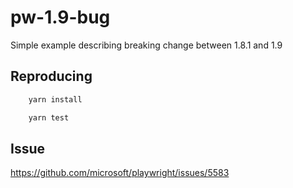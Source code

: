 # pw-1.9-bug

Simple example describing breaking change between 1.8.1 and 1.9

## Reproducing

```sh
    yarn install
```

```sh
    yarn test
```

## Issue

https://github.com/microsoft/playwright/issues/5583
